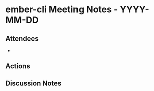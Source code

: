 ember-cli Meeting Notes - YYYY-MM-DD
====================================

Attendees
---------

-   

Actions
-------

Discussion Notes
----------------
